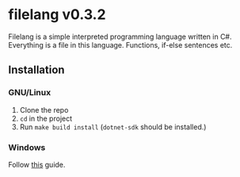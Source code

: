 # filelang v0.3.2
Filelang is a simple interpreted programming language written in C#. Everything is a file in this language. Functions, if-else sentences etc.

## Installation
### GNU/Linux
1. Clone the repo
2. `cd` in the project
3. Run `make build install` (`dotnet-sdk` should be installed.)

### Windows
Follow [this](https://wiki.archlinux.org/title/installation_guide) guide.
